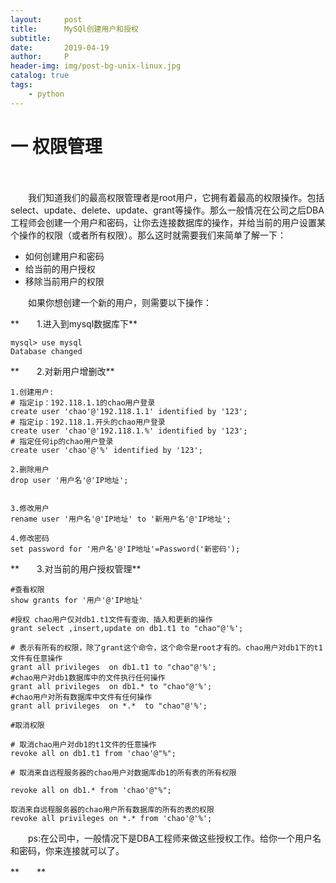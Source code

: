 ```yaml
---
layout:     post
title:      MySQl创建用户和授权
subtitle:   
date:       2019-04-19
author:     P
header-img: img/post-bg-unix-linux.jpg
catalog: true
tags:
    - python
---
```

# 一 权限管理

　　

　　我们知道我们的最高权限管理者是root用户，它拥有着最高的权限操作。包括select、update、delete、update、grant等操作。那么一般情况在公司之后DBA工程师会创建一个用户和密码，让你去连接数据库的操作，并给当前的用户设置某个操作的权限（或者所有权限）。那么这时就需要我们来简单了解一下：

- 如何创建用户和密码
- 给当前的用户授权
- 移除当前用户的权限

　　如果你想创建一个新的用户，则需要以下操作：

**　　1.进入到mysql数据库下**

```
mysql> use mysql
Database changed
```

**　　2.对新用户增删改**

```
1.创建用户:
# 指定ip：192.118.1.1的chao用户登录
create user 'chao'@'192.118.1.1' identified by '123';
# 指定ip：192.118.1.开头的chao用户登录
create user 'chao'@'192.118.1.%' identified by '123';
# 指定任何ip的chao用户登录
create user 'chao'@'%' identified by '123';

2.删除用户
drop user '用户名'@'IP地址';


3.修改用户
rename user '用户名'@'IP地址' to '新用户名'@'IP地址';

4.修改密码
set password for '用户名'@'IP地址'=Password('新密码');
```

**　　3.对当前的用户授权管理**

```
#查看权限
show grants for '用户'@'IP地址'

#授权 chao用户仅对db1.t1文件有查询、插入和更新的操作
grant select ,insert,update on db1.t1 to "chao"@'%';

# 表示有所有的权限，除了grant这个命令，这个命令是root才有的。chao用户对db1下的t1文件有任意操作
grant all privileges  on db1.t1 to "chao"@'%';
#chao用户对db1数据库中的文件执行任何操作
grant all privileges  on db1.* to "chao"@'%';
#chao用户对所有数据库中文件有任何操作
grant all privileges  on *.*  to "chao"@'%';
 
#取消权限
 
# 取消chao用户对db1的t1文件的任意操作
revoke all on db1.t1 from 'chao'@"%";  

# 取消来自远程服务器的chao用户对数据库db1的所有表的所有权限

revoke all on db1.* from 'chao'@"%";  

取消来自远程服务器的chao用户所有数据库的所有的表的权限
revoke all privileges on *.* from 'chao'@'%';
```

　　ps:在公司中，一般情况下是DBA工程师来做这些授权工作。给你一个用户名和密码，你来连接就可以了。

**　　**
